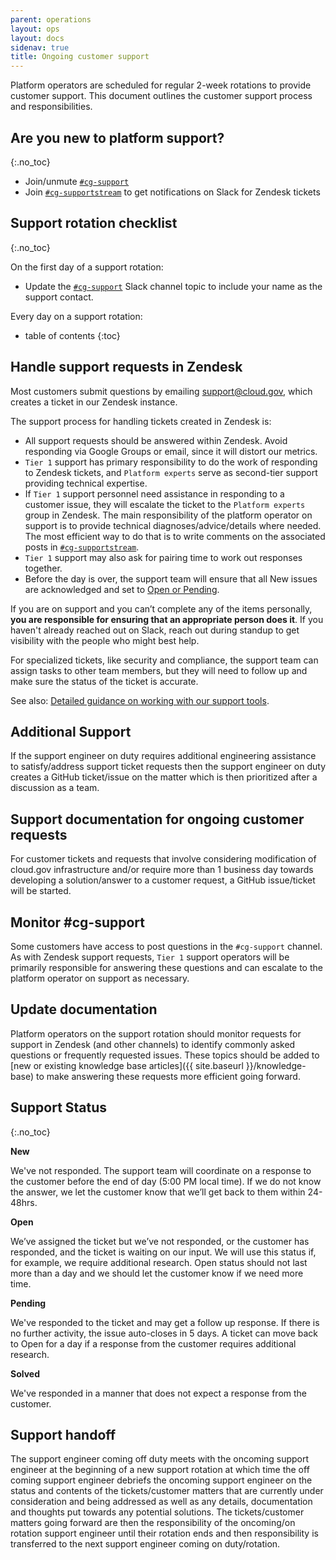 ```yaml
---
parent: operations
layout: ops
layout: docs
sidenav: true
title: Ongoing customer support
---
```


Platform operators are scheduled for regular 2-week rotations to provide customer support. This document outlines the customer support process and responsibilities.

## Are you new to platform support?
{:.no_toc}

- Join/unmute [`#cg-support`](https://gsa-tts.slack.com/messages/cg-support/)
- Join [`#cg-supportstream`](https://gsa-tts.slack.com/messages/cg-supportstream/) to get notifications on Slack for Zendesk tickets

## Support rotation checklist
{:.no_toc}

On the first day of a support rotation:

- Update the [`#cg-support`](https://gsa-tts.slack.com/messages/cg-support/) Slack channel topic to include your name as the support contact.

Every day on a support rotation:

- table of contents
{:toc}

## Handle support requests in Zendesk

Most customers submit questions by emailing [support@cloud.gov](mailto:support@cloud.gov), which creates a ticket in our Zendesk instance.

The support process for handling tickets created in Zendesk is:

- All support requests should be answered within Zendesk. Avoid responding via Google Groups or email, since it will distort our metrics.
- `Tier 1` support has primary responsibility to do the work of responding to Zendesk tickets, and
`Platform experts` serve as second-tier support providing technical expertise.
- If `Tier 1` support personnel need assistance in responding to a customer issue, they will escalate the ticket to the `Platform experts` group in Zendesk. The main responsibility of the platform operator on support is to provide technical diagnoses/advice/details where needed. The most efficient way to do that is to write comments on the
associated posts in [`#cg-supportstream`](https://gsa-tts.slack.com/messages/cg-supportstream).
- `Tier 1` support may also ask for pairing time to work out responses
together.
- Before the day is over, the support team will ensure that all New issues are acknowledged and set to [Open or Pending](#support-status).

If you are on support and you can’t complete any of the items personally, **you are responsible for ensuring that an appropriate person does it**. If you haven't already reached out on Slack, reach out during standup to get visibility with the people who might best help.

For specialized tickets, like security and compliance, the support team can assign tasks to other team members, but they will need to follow up and make sure the status of the ticket is accurate.

See also: [Detailed guidance on working with our support tools](https://docs.google.com/document/d/1QXZvcUl-6gtI7jEQObXV9FyiIpJC-Fx1R7RzB0C6PHM/edit#heading=h.80zn694rriw3).

## Additional Support

If the support engineer on duty requires additional engineering assistance to satisfy/address support ticket requests then the support engineer on duty creates a GitHub ticket/issue on the matter which is then prioritized after a discussion as a team.

## Support documentation for ongoing customer requests

For customer tickets and requests that involve considering modification of cloud.gov infrastructure and/or require more than 1 business day towards developing a solution/answer to a customer request, a GitHub issue/ticket will be started.

## Monitor \#cg-support

Some customers have access to post questions in the `#cg-support` channel. As with Zendesk support requests, `Tier 1` support operators will be primarily responsible for answering these questions and can escalate to the platform operator on support as necessary.

## Update documentation

Platform operators on the support rotation should monitor requests for support in Zendesk (and other channels) to identify commonly asked questions or frequently requested issues. These topics should be added to [new or existing knowledge base articles]({{ site.baseurl }}/knowledge-base) to make answering these requests more efficient going forward.

## Support Status
{:.no_toc}

**New**

We've not responded. The support team will coordinate on a response to the customer before the
end of day (5:00 PM local time). If we do not know the answer, we let the customer
know that we’ll get back to them within 24-48hrs.

**Open**

We’ve assigned the ticket but we’ve not responded, or the customer has
responded, and the ticket is waiting on our input. We will use this status if, for
example, we require additional research. Open status should not last more than a day
and we should let the customer know if we need more time.

**Pending**

We've responded to the ticket and may get a follow up response. If there is no further
activity, the issue auto-closes in 5 days. A ticket can move back to Open for a
day if a response from the customer requires additional research.

**Solved**

We've responded in a manner that does not expect a response from the customer.

## Support handoff

The support engineer coming off duty meets with the oncoming support engineer at the beginning of a new support rotation at which time the off coming support engineer debriefs the oncoming support engineer on the status and contents of the tickets/customer matters that are currently under consideration and being addressed as well as any details, documentation and thoughts put towards any potential solutions. The tickets/customer matters going forward are then the responsibility of the oncoming/on rotation support engineer until their rotation ends and then responsibility is transferred to the next support engineer coming on duty/rotation.
